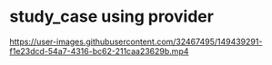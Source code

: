 # study_case using provider

https://user-images.githubusercontent.com/32467495/149439291-f1e23dcd-54a7-4316-bc62-211caa23629b.mp4

